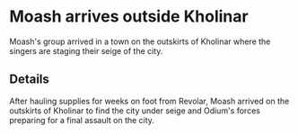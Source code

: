 # Moash arrives outside Kholinar
Moash's group arrived in a town on the outskirts of Kholinar where the singers are staging their seige of the city.

## Details
After hauling supplies for weeks on foot from Revolar, Moash arrived on the outskirts of Kholinar to find the city under seige and Odium's forces preparing for a final assault on the city.
